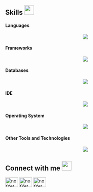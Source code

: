 ## Skills <img src="https://media.giphy.com/media/iY8CRBdQXODJSCERIr/giphy.gif" width="30px">&nbsp;

<h4> Languages </h4>
<span>
    <p align="center">
        <a href="#">
            <img src="https://skillicons.dev/icons?i=html,css,js,ts,php,python,java" />
        </a>
    </p>
</span>

<h4> Frameworks </h4>
<span>
    <p align="center">
        <a href="#">
            <img src="https://skillicons.dev/icons?i=tailwind,react,nextjs,express" />
        </a>
    </p>
</span>

<h4> Databases </h4>
<span>
    <p align="center">
        <a href="#">
            <img src="https://skillicons.dev/icons?i=postgres,sequelize,mysql,mongodb,prisma" />
        </a>
    </p>
</span>

<h4> IDE </h4>
<span>
    <p align="center">
        <a href="#">
            <img src="https://skillicons.dev/icons?i=vscode,idea" />
        </a>
    </p>
</span>

<h4> Operating System </h4>
<span>
    <p align="center">
        <a href="#">
            <img src="https://skillicons.dev/icons?i=apple,windows,ubuntu" />
        </a>
    </p>
</span>

<h4> Other Tools and Technologies </h4>
<span>
    <p align="center">
        <a href="#">
            <img src="https://skillicons.dev/icons?i=git,postman,vite,npm,pnpm,scss" />
        </a>
    </p>
</span>


## Connect with me <img src="https://media.giphy.com/media/iY8CRBdQXODJSCERIr/giphy.gif" width="30px">
<a href="#" target="blank"><img align="center"
        src="https://raw.githubusercontent.com/rahuldkjain/github-profile-readme-generator/master/src/images/icons/Social/facebook.svg"
        alt="notYet" height="30" width="40" /></a>
<a href="#" target="blank"><img align="center"
        src="https://raw.githubusercontent.com/rahuldkjain/github-profile-readme-generator/master/src/images/icons/Social/instagram.svg"
        alt="notYet" height="30" width="40" /></a>
<a href="#" target="blank"><img align="center"
        src="https://raw.githubusercontent.com/rahuldkjain/github-profile-readme-generator/master/src/images/icons/Social/github.svg"
        alt="notYet" height="30" width="40" /></a>

<br>
